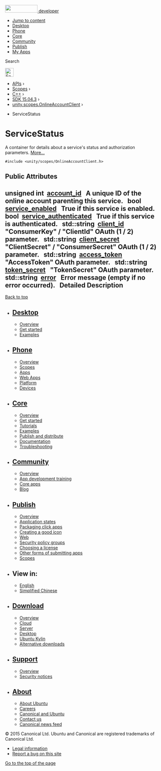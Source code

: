 <a href="https://developer.ubuntu.com/" class="logo-ubuntu"><img src="https://developer.ubuntu.com/assets/sites/ubuntu/latest/u/img/logos/logo-ubuntu-orange.svg" width="106" height="25" /> <span>developer</span></a>

-   [Jump to content](index.html#main-content)
-   [Desktop](https://developer.ubuntu.com/en/desktop/)
-   [Phone](https://developer.ubuntu.com/en/phone/)
-   [Core](https://developer.ubuntu.com/core)
-   [Community](https://developer.ubuntu.com/en/community/)
-   [Publish](https://developer.ubuntu.com/en/publish/)
-   [My Apps](https://myapps.developer.ubuntu.com/)

Search

<img src="https://developer.ubuntu.com/assets/sites/ubuntu/latest/u/img/search-white.svg" alt="Search" height="28" />

-   [APIs](../../../../index.html) ›
-   [Scopes](../../../index.html) ›
-   [C++](../../index.html) ›
-   [SDK 15.04.3](../index.html) ›
-   [unity.scopes.OnlineAccountClient](../unity.scopes.OnlineAccountClient/index.html) ›

<!-- -->

-   ServiceStatus

ServiceStatus
=============

A container for details about a service's status and authorization parameters. [More...](index.html#details)

`#include <unity/scopes/OnlineAccountClient.h>`

<span id="pub-attribs"></span> Public Attributes
------------------------------------------------

<span id="a3fff11d6960ba38de9eab3be2028352a" class="anchor"></span> unsigned int 
<a href="index.html#a3fff11d6960ba38de9eab3be2028352a" class="el">account_id</a>
 
A unique ID of the online account parenting this service.
 
<span id="af38877a3d603f348af2af6d411aef1e2" class="anchor"></span> bool 
<a href="index.html#af38877a3d603f348af2af6d411aef1e2" class="el">service_enabled</a>
 
True if this service is enabled.
 
<span id="ad9e794cbd45b76b73efdc8915685609a" class="anchor"></span> bool 
<a href="index.html#ad9e794cbd45b76b73efdc8915685609a" class="el">service_authenticated</a>
 
True if this service is authenticated.
 
<span id="a8bac7d6bcec29cc8d4c45309a6dce350" class="anchor"></span> std::string 
<a href="index.html#a8bac7d6bcec29cc8d4c45309a6dce350" class="el">client_id</a>
 
"ConsumerKey" / "ClientId" OAuth (1 / 2) parameter.
 
<span id="a3025d89ff5f55e267e95c17d9af89d83" class="anchor"></span> std::string 
<a href="index.html#a3025d89ff5f55e267e95c17d9af89d83" class="el">client_secret</a>
 
"ClientSecret" / "ConsumerSecret" OAuth (1 / 2) parameter.
 
<span id="a0f0f2471eaeb130f65cdbebd8c6cd40e" class="anchor"></span> std::string 
<a href="index.html#a0f0f2471eaeb130f65cdbebd8c6cd40e" class="el">access_token</a>
 
"AccessToken" OAuth parameter.
 
<span id="abfb75786e9d517da4dce71e65c3f5bec" class="anchor"></span> std::string 
<a href="index.html#abfb75786e9d517da4dce71e65c3f5bec" class="el">token_secret</a>
 
"TokenSecret" OAuth parameter.
 
<span id="a73fac8ec582336993a476026d80c250b" class="anchor"></span> std::string 
<a href="index.html#a73fac8ec582336993a476026d80c250b" class="el">error</a>
 
Error message (empty if no error occurred).
 
<span id="details"></span>
Detailed Description
--------------------

[Back to top](index.html#)

-   [Desktop](https://developer.ubuntu.com/en/desktop/)
    ---------------------------------------------------

    -   [Overview](https://developer.ubuntu.com/en/desktop/)
    -   [Get started](http://snapcraft.io/?utm_source=developer.ubuntu.com&utm_medium=devportal&utm_term=snaps%20snapcraft%20desktop&utm_content=menu&utm_campaign=duc_snappers)
    -   [Examples](https://github.com/ubuntu/snappy-playpen)

-   [Phone](https://developer.ubuntu.com/en/phone/)
    -----------------------------------------------

    -   [Overview](https://developer.ubuntu.com/en/phone/)
    -   [Scopes](https://developer.ubuntu.com/en/phone/scopes/)
    -   [Apps](https://developer.ubuntu.com/en/phone/apps/)
    -   [Web Apps](https://developer.ubuntu.com/en/phone/web/)
    -   [Platform](https://developer.ubuntu.com/en/phone/platform/)
    -   [Devices](https://developer.ubuntu.com/en/phone/devices/)

-   [Core](https://developer.ubuntu.com/core)
    -----------------------------------------

    -   [Overview](https://developer.ubuntu.com/core)
    -   [Get started](https://developer.ubuntu.com/core/get-started)
    -   [Tutorials](https://developer.ubuntu.com/core/tutorials)
    -   [Examples](https://developer.ubuntu.com/core/examples)
    -   [Publish and distribute](https://developer.ubuntu.com/core/publish-and-distribute)
    -   [Documentation](https://developer.ubuntu.com/core/documentation)
    -   [Troubleshooting](https://developer.ubuntu.com/core/troubleshooting)

-   [Community](https://developer.ubuntu.com/en/community/)
    -------------------------------------------------------

    -   [Overview](https://developer.ubuntu.com/en/community/)
    -   [App development training](https://developer.ubuntu.com/en/community/training/)
    -   [Core apps](https://developer.ubuntu.com/en/community/core-apps/)
    -   [Blog](https://developer.ubuntu.com/en/community/blog/)

-   [Publish](https://developer.ubuntu.com/en/publish/)
    ---------------------------------------------------

    -   [Overview](https://developer.ubuntu.com/en/publish/)
    -   [Application states](https://developer.ubuntu.com/en/publish/application-states/)
    -   [Packaging click apps](https://developer.ubuntu.com/en/publish/packaging-click-apps/)
    -   [Creating a good icon](https://developer.ubuntu.com/en/publish/creating-a-good-icon/)
    -   [Web](https://developer.ubuntu.com/en/publish/web/)
    -   [Security policy groups](https://developer.ubuntu.com/en/publish/security-policy-groups/)
    -   [Choosing a license](https://developer.ubuntu.com/en/publish/choosing-a-license/)
    -   [Other forms of submitting apps](https://developer.ubuntu.com/en/publish/other-forms-of-submitting-apps/)
    -   [Scopes](https://developer.ubuntu.com/en/publish/scopes/)

-   View in:
    --------

    -   [English](index.html "Change to language: English")
    -   [Simplified Chinese](index.html "Change to language: Simplified Chinese")

-   [Download](http://ubuntu.com/download/)
    ---------------------------------------

    -   [Overview](http://ubuntu.com/download)
    -   [Cloud](http://ubuntu.com/download/cloud)
    -   [Server](http://ubuntu.com/download/server)
    -   [Desktop](http://ubuntu.com/download/desktop)
    -   [Ubuntu Kylin](http://ubuntu.com/download/ubuntu-kylin)
    -   [Alternative downloads](http://ubuntu.com/download/alternative-downloads)

-   [Support](http://ubuntu.com/support/)
    -------------------------------------

    -   [Overview](http://ubuntu.com/support)
    -   [Security notices](http://www.ubuntu.com/usn/)

-   [About](http://ubuntu.com/about/)
    ---------------------------------

    -   [About Ubuntu](http://ubuntu.com/about/about-ubuntu)
    -   [Careers](http://www.canonical.com/careers)
    -   [Canonical and Ubuntu](http://ubuntu.com/about/canonical-and-ubuntu)
    -   [Contact us](http://ubuntu.com/about/contact-us)
    -   [Canonical news feed](http://insights.ubuntu.com/feed/)

© 2015 Canonical Ltd. Ubuntu and Canonical are registered trademarks of Canonical Ltd.

-   [Legal information](http://www.ubuntu.com/legal)
-   [Report a bug on this site](https://bugs.launchpad.net/developer-ubuntu-com/)

<span class="accessibility-aid">[Go to the top of the page](index.html#)</span>
